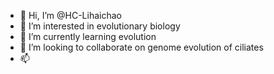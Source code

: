 - 👋 Hi, I’m @HC-Lihaichao
- 👀 I’m interested in evolutionary biology
- 🌱 I’m currently learning evolution
- 💞️ I’m looking to collaborate on genome evolution of ciliates
- 📫 

<!---
HC-Lihaichao/HC-Lihaichao is a ✨ special ✨ repository because its `README.md` (this file) appears on your GitHub profile.
You can click the Preview link to take a look at your changes.
--->
